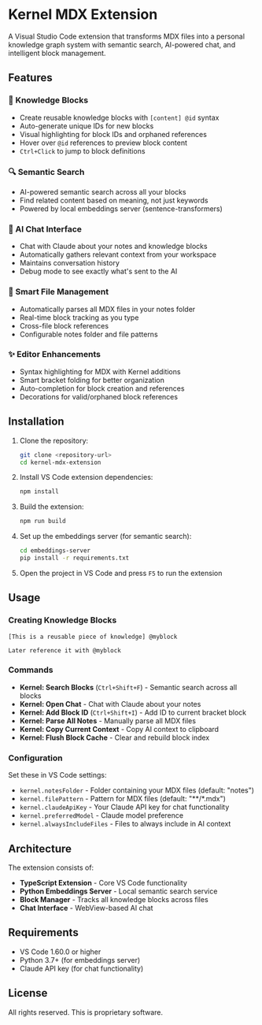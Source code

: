 # Kernel MDX Extension

A Visual Studio Code extension that transforms MDX files into a personal knowledge graph system with semantic search, AI-powered chat, and intelligent block management.

## Features

### 🧠 Knowledge Blocks
- Create reusable knowledge blocks with `[content] @id` syntax
- Auto-generate unique IDs for new blocks
- Visual highlighting for block IDs and orphaned references
- Hover over `@id` references to preview block content
- `Ctrl+Click` to jump to block definitions

### 🔍 Semantic Search
- AI-powered semantic search across all your blocks
- Find related content based on meaning, not just keywords
- Powered by local embeddings server (sentence-transformers)

### 💬 AI Chat Interface
- Chat with Claude about your notes and knowledge blocks
- Automatically gathers relevant context from your workspace
- Maintains conversation history
- Debug mode to see exactly what's sent to the AI

### 📁 Smart File Management
- Automatically parses all MDX files in your notes folder
- Real-time block tracking as you type
- Cross-file block references
- Configurable notes folder and file patterns

### ✨ Editor Enhancements
- Syntax highlighting for MDX with Kernel additions
- Smart bracket folding for better organization
- Auto-completion for block creation and references
- Decorations for valid/orphaned block references

## Installation

1. Clone the repository:
   ```bash
   git clone <repository-url>
   cd kernel-mdx-extension
   ```

2. Install VS Code extension dependencies:
   ```bash
   npm install
   ```

3. Build the extension:
   ```bash
   npm run build
   ```

4. Set up the embeddings server (for semantic search):
   ```bash
   cd embeddings-server
   pip install -r requirements.txt
   ```

5. Open the project in VS Code and press `F5` to run the extension

## Usage

### Creating Knowledge Blocks
```mdx
[This is a reusable piece of knowledge] @myblock

Later reference it with @myblock
```

### Commands
- **Kernel: Search Blocks** (`Ctrl+Shift+F`) - Semantic search across all blocks
- **Kernel: Open Chat** - Chat with Claude about your notes
- **Kernel: Add Block ID** (`Ctrl+Shift+I`) - Add ID to current bracket block
- **Kernel: Parse All Notes** - Manually parse all MDX files
- **Kernel: Copy Current Context** - Copy AI context to clipboard
- **Kernel: Flush Block Cache** - Clear and rebuild block index

### Configuration
Set these in VS Code settings:
- `kernel.notesFolder` - Folder containing your MDX files (default: "notes")
- `kernel.filePattern` - Pattern for MDX files (default: "**/*.mdx")
- `kernel.claudeApiKey` - Your Claude API key for chat functionality
- `kernel.preferredModel` - Claude model preference
- `kernel.alwaysIncludeFiles` - Files to always include in AI context

## Architecture

The extension consists of:
- **TypeScript Extension** - Core VS Code functionality
- **Python Embeddings Server** - Local semantic search service
- **Block Manager** - Tracks all knowledge blocks across files
- **Chat Interface** - WebView-based AI chat

## Requirements

- VS Code 1.60.0 or higher
- Python 3.7+ (for embeddings server)
- Claude API key (for chat functionality)

## License

All rights reserved. This is proprietary software.